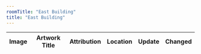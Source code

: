 ```yaml
---
roomTitle: "East Building"
title: "East Building"
---
```


<table id="artTable" class="table">
	<thead>
	    <tr>
	      <th scope="col">Image</th>
	      <th scope="col">Artwork Title</th>
	      <th scope="col">Attribution</th>
	      <th scope="col">Location</th>
	      <th scope="col">Update</th>
	      <th scope="col">Changed</th>
	    </tr>
  	</thead>
  	<tbody></tbody>
</table>

<style>
#artTable tbody td img {width:50px; dispay:none;}
</style>

<script>
$(document).ready(function(){
	feather.replace();
	$.getJSON('https://jacobmgreer.github.io/Same-Old-Same-Old/art_change.json', 
		function(data) {for (record in data) {
			$("#artTable tbody").append(
				"<tr> \
				    <td height=\"100\"> \
				    	<img src=\"" + data[record].imagepath + "\" onload=\"this.style.display=''\"/></td> \
					<td><a href=\"https://www.nga.gov" + data[record].url + "\">" + data[record].title + "</a></td> \
					<td>" + data[record].attribution + "</td> \
					<td>" + data[record].roomTitle + "</td> \
					<td>" + data[record].Status + "</td> \
					<td>" + data[record].datechange + "</td> \
			    </tr>");}})})
</script>